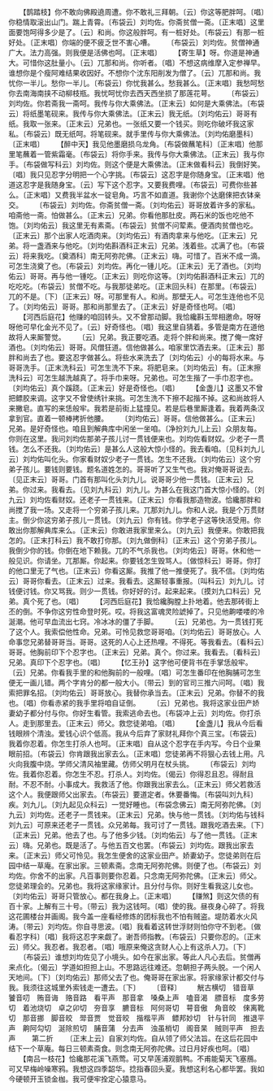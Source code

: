 <!-- { "loadSidebar": true } -->
　　【鹊踏枝】你不敢向佛殿遶周遭。你不敢礼三拜朝。〔云〕你这等肥胖呵。〔唱〕你稳情取滚出山门。踹上青霄。〔布袋云〕刘均佐。你斋贫僧一斋。〔正末唱〕这里面要饱呵得多少是了。〔云〕和尚。你这般胖呵。有一桩好处。〔布袋云〕有那一桩好处。〔正末唱〕你端的便不疲乏世不害心嘈。
　　〔布袋云〕刘均佐。贫僧神通广大。法力高强。则我便是活佛也呵。〔正末唱〕
　　【寄生草】呀。你道是神通大。可惜你这肚量小。〔云〕兀那和尚。你听者。〔唱〕不想这病维摩入定参禅早。谁想你是个瘦阿难结果收因好。不想你个沈东阳削发为僧了。〔云〕兀那和尚。我忧你一半儿。愁你一半儿。〔布袋云〕你忧我甚么。愁我甚么。〔正末唱〕我愁呵愁你去南海南挟不动柳枝瓶。我忧呵忧你去西天西坐损了那莲花萼。
　　〔布袋云〕刘均佐。你若斋我一斋呵。我传与你大乘佛法。〔正末云〕如何是大乘佛法。〔布袋云〕将纸墨笔砚来。我传与你大乘佛法。〔正末云〕我无纸。〔刘均佑云〕哥哥有纸。我取一张来。〔正末云〕兄弟也。一张纸又要一个钱买。则吃你破坏我这家私。〔布袋云〕既无纸呵。将笔砚来。就手里传与你大乘佛法。〔刘均佑磨墨科〕〔正末唱〕
　　【醉中天】我见他墨磨损乌龙角。〔布袋做蘸笔科〕〔正末唱〕他那里笔蘸着一管紫霜毫。〔布袋云〕将你手来。我传与你大乘佛法。〔正末云〕我与你手。〔布袋做写科云〕刘均佐。则这个便是大乘佛法。〔正末做看科云〕我倒好笑。〔唱〕我只见忍字分明把一个心字挑。〔布袋云〕这忍字是你随身宝。〔正末唱〕他道这忍字是我随身宝。〔云〕写下这个忍字。又要我费哩。〔布袋云〕可费你些甚么。〔正末唱〕又费我半盆水一锭皂角。巧言不如直道。我谢你个达磨倈把衣钵亲交。
　　〔布袋云〕刘均佐。你斋贫僧一斋。〔刘均佑云〕哥哥放着许多的家私。咱斋他一斋。怕做甚么。〔正末云〕兄弟。你看他那肚皮。两石米的饭也吃他不饱。〔刘均佑云〕我这里无有素斋。〔布袋云〕贫僧不问荤素。便酒肉贫僧也吃。〔正末云〕那个出家人吃酒肉来。〔刘均佑云〕有酒肉拿来与他吃。〔正末云〕兄弟。将一盏酒来与他吃。〔刘均佑斟酒科正末云〕兄弟。浅着些。忒满了也。〔布袋云〕将来我吃。〔奠酒科〕南无阿弥陀佛。〔正末云〕嗨。可惜了。百米不成一滴。可怎生浇奠了也。〔布袋云〕刘均佐。再化一锺儿吃。〔正末云〕无了酒也。〔刘均佑云〕哥哥。再与他一锺吃。〔正末云〕则吃你这等。〔刘均佑斟酒科正末云〕兀的吃吃吃。〔布袋云〕贫僧不吃。与我那徒弟吃。〔正末回头科〕在那里。〔布袋云〕兀的不是。〔下〕〔正末云〕呀。可那里有人。和尚。那壁无人。可怎生连他也不见了。〔刘均佑云〕哥哥。那和尚那里去了。〔正末云〕好是奇怪也呵。〔唱〕
　　【河西后庭花】他赚的咱回转头。又不曾那动脚。我恰纔斟玉斝相邀命。呀呀呀他可早化金光不见了。〔云〕好奇怪也。〔唱〕我这里自猜着。多管是南方在道他故将人来厮警觉。
　　〔云〕兄弟。我正要吃酒。走将个胖和尚来。搅了俺一席好酒也。〔刘均佑云〕哥哥。风僧狂道。信他做甚么。咱家里饮酒去来。〔正末云〕那胖和尚去了也。要这忍字做甚么。将些水来洗去了〔刘均佑云〕小的每将水来。与哥哥洗手。〔正末洗科云〕可怎生洗不下来。将肥皂来。〔刘均佑云〕有。〔正末擦洗科云〕可怎生越洗越真了。将手巾来呀。兄弟也。可怎生揩了一手巾忍字也。〔刘均佑云〕真个蹊跷。〔正末云〕好是奇怪也。〔唱〕
　　【金盏儿】这墨又不曾把鳔胶来调。这字又不曾使绣针来挑。可怎生洗不下擦不起揩不掉。这和尚故将人来撇皂。直写的来恁般牢。我若是前街上猛撞见。若是后巷里厮逢着。我着两条汉拿到官。直着一顿棒拷折他腰。
　　〔刘均佑云〕哥哥。信他做甚么。〔正末云〕兄弟。是好奇怪也。咱且到解典库中闲坐一坐咱。〔净扮刘九儿上云〕众朋友每。你则在这里。我问刘均佐那弟子孩儿讨一贯钱便来也。刘均佐看财奴。少老子一贯钱。怎么不还我。〔刘均佑云〕是甚么人这般大惊小怪的。我去看咱。〔见科刘九儿云〕刘均佑叫化头。你家看财奴少老子一贯钱。怎生不还我。〔刘均佑云〕这个穷弟子孩儿。要钱则要钱。题名道姓怎的。哥哥听了又生气也。我对俺哥哥说去。〔见正末云〕哥哥。门首有那叫化头刘九儿。说哥哥少他一贯钱。〔正末云〕兄弟。你过来。我看去。〔见刘九科云〕刘九儿。为甚么在我这门首大惊小怪的。〔刘九云〕刘均佐看财奴。还老子一贯钱来。〔正末云〕你看我那造物波。恰纔那胖和尚搅了我一场。又走将一个穷弟子孩儿来。兀那刘九儿。你和人说。我是个万贯财主。倒少你这穷弟子孩儿一贯钱。〔刘九云〕你有钱。你学老子这等快活受用。你敢出你那解典库来么。〔正末云〕你敢进我家里来么。〔刘九云〕我便来。你敢把我怎的。〔正末打科云〕我不敢打你那。〔刘九做倒科〕〔正末云〕这个穷弟子孩儿。我倒少你的钱。你倒在地下赖我。兀的不气杀我也。〔刘均佑云〕哥哥。休和他一般见识。你请坐。兀那厮。你起来。你要钱怎生毁骂人。〔做惊科云〕哥哥。你打的他口里无了气也。〔正末云〕你看这厮。我推了他一推便死了。我不信。〔刘均佑云〕哥哥你看去。〔正末云〕过来。我看去。这厮轻事重报。〔叫科云〕刘九儿。讨钱便讨钱。你又骂我。则少一贯钱。你好好的讨。起来起来。〔摸刘九口科云〕兄弟。真个死了也。〔唱〕
　　【河西后庭花】我恰纔胸膛上扑地着。他去那砖街上丕的倒。不争你这穷性命登时死。哎。将我这富魂灵险諕掉了。只见他齁喽喽的冷涎潮。他可早血流出七窍。冷冰冰的僵了手脚。
　　〔云〕兄弟也。为一贯钱打死了这个人。我索偿他性命。兄弟。可怜见救您哥哥咱。〔刘均佑云〕哥哥放心。人命事您兄弟替哥哥当。哥哥。这死的人心上还热哩。不得死。等我看去。〔看科云〕哥哥。他胸前印下个忍字也。〔正末云〕兄弟。真个。你过来。我看去。〔看科云〕兄弟。真印下个忍字也。〔唱〕
　　【忆王孙】这字他可便背书在手掌恁般牢。〔云〕兄弟。你看我手里的和他胸前的一般哩。〔唱〕可怎生番印在他胸脯可怎生便无一画儿错。两个字肯分的都一般大小。〔带云〕到的官司三推六问呵。〔唱〕我索把罪名招。〔刘均佑云〕哥哥放心。我替你承当去。〔正末云〕兄弟。你替不的我也。〔唱〕你看赤紧的我手里将咱自证倒。
　　〔云〕兄弟也。我将这家业田产娇妻幼子都分付与你。你好生看管。我索逃命去也。〔布袋冲上云〕刘均佐。你打杀人。走到那里去。〔正末云〕师父。救您徒弟咱。〔唱〕
　　【金盏儿】我从今后看钱眼辨个清浊。爱钱心识个低高。我从今后弃了家财礼拜你个真三宝。〔布袋云〕我着你忍着。你怎生打杀人也呵。〔正末唱〕自从这个忍字在手内写。今日个业果眼前招。〔布袋云〕你肯跟我出家去么。〔正末唱〕您徒弟再不将狠心去钱上用。凡火向我腹中烧。学师父清风袖里藏。仿师父明月在杖头挑。
　　〔布袋云〕刘均佐。我着你忍着。你怎生不忍。打杀人。刘均佐。〔偈云〕你得忍且忍。得耐且耐。不忍不耐。小事成大。我救活了他。你跟我出家去么。〔正末云〕师父若救活这个人。我便跟师父出家去。〔布袋云〕要道定者。休要番悔。〔布袋叫刘九科〕疾。刘九儿。〔刘九起见众科云〕一觉好睡也。〔布袋念佛云〕南无阿弥陀佛。〔刘九云〕刘均佐。还老子一贯钱来。〔正末云〕兄弟。快与他一贯钱。〔刘均佑与钱科刘九云〕可原来还老子一贯钱。众兄弟每。我可讨了一贯钱。跟我吃酒去来。〔下〕〔正末云〕兄弟。他去了也。与了他多少钱。〔刘均佑云〕与了他一贯钱。〔正末云〕嗨。兄弟也。既是活了。与他五百文也罢。〔布袋云〕刘均佐。跟我出家去来。〔正末云〕师父可怜见。我怎生便舍的这家业田产。娇妻幼子。您徒弟则在后园中结一草庵。在家出家。三顿素斋。念南无阿弥陀佛。则便了也。〔布袋云〕刘均佐。你舍不的出家。凡百事则要你忍着。只念南无阿弥陀佛。〔正末云〕师父。您徒弟理会的。兄弟也。我将这家缘家计。且分付与你。则好生看我这儿女也。〔刘均佑云〕哥哥只管放心。都在我身上。〔正末唱〕
　　【赚煞】则这欠债的有百十家。上解有三十号。〔带云〕我为这钱呵。〔唱〕使的我。昼夜身心碎了。将我这花圃楼台并画阁。我今盖一座看经修炼的团标我也不怕有贼盗。堤防着水火风涛。〔带云〕刘均佐。你自寻思波。〔唱〕我看着这转世浮财则怕你守不到老。〔做看忍字科〕〔唱〕我将这忍字来觑了。谢吾师指教。〔布袋云〕只要你忍的。〔正末云〕师父。我忍者。我忍者。〔唱〕哦原来俺这贪财人心上有这杀人刀。〔下〕
　　〔布袋云〕谁想刘均佐见了小境头。如今在家出家。等此人凡心去后。贫僧再来点化。〔偈云〕学道如担担上山。不思路远往难还。忽朝担子两头脱。一个闲人天地间。〔下〕〔刘均佑云〕那师父去了也。俺哥哥在家出家。将家缘家计都交付与我。我须往这城里外索钱走一遭去。〔下〕
　　〔音释〕
　　觥古横切　错音草　饕音叨　贿音诲　赂音路　看平声　那音拿　嗓桑上声　嗑音渴　膘音标　度多劳切　着池烧切　卓之卯切　夯音享　臕音标　阿何哥切　萼音傲　角音皎　倈离靴切　那音挪　脚音皎　斝音贾　觉音皎　揩楷平声　鳔邦妙切　针与针同　推退平声　齁阿勾切　涎除煎切　脯音蒲　分去声　浊虽梢切　阁音杲　贼则平声　担去声
　　第二折
　　〔正末上云〕自家刘均佐。自从领了师父法旨。在这后花园中结下一个草庵。每日三顿素斋食。则念南无阿弥陀佛。过日月好疾也呵。〔唱〕
　　【南吕一枝花】恰纔那花溪飞燕莺。可又早莲浦观鹅鸭。不甫能菊天飞塞鴈。可又早梅岭噪寒鸦。我想这四季韶华。捻指春回头夏。我想这利名心都毕罢。我如今硬顿开玉锁金枷。我可便牢拴定心猿意马。

